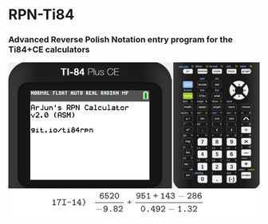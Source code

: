 # RPN-Ti84

### Advanced Reverse Polish Notation entry program for the Ti84+CE calculators

![Demo GIF](.github/demo.gif)

